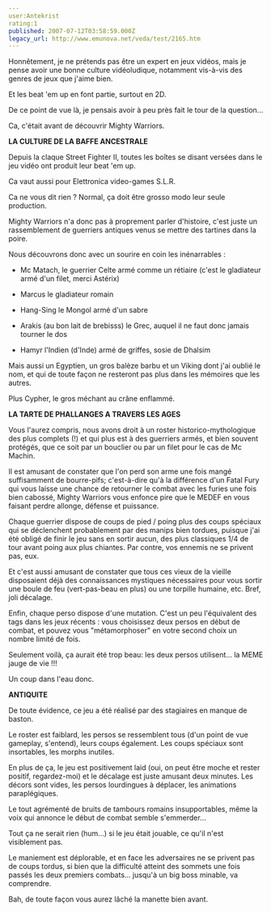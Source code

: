 ```yaml
---
user:Antekrist
rating:1
published: 2007-07-12T03:58:59.000Z
legacy_url: http://www.emunova.net/veda/test/2165.htm
---
```

Honnêtement, je ne prétends pas être un expert en jeux vidéos, mais je pense avoir une bonne culture vidéoludique, notamment vis-à-vis des genres de jeux que j'aime bien.  

Et les beat 'em up en font partie, surtout en 2D.  

De ce point de vue là, je pensais avoir à peu près fait le tour de la question...  

Ca, c'était avant de découvrir Mighty Warriors.  

  

**LA CULTURE DE LA BAFFE ANCESTRALE**  

Depuis la claque Street Fighter II, toutes les boîtes se disant versées dans le jeu vidéo ont produit leur beat 'em up.  

Ca vaut aussi pour Elettronica video-games S.L.R.  

Ca ne vous dit rien ? Normal, ça doit être grosso modo leur seule production.  

Mighty Warriors n'a donc pas à proprement parler d'histoire, c'est juste un rassemblement de guerriers antiques venus se mettre des tartines dans la poire.  

Nous découvrons donc avec un sourire en coin les inénarrables :  

  

- Mc Matach, le guerrier Celte armé comme un rétiaire (c'est le gladiateur armé d'un filet, merci Astérix)  

- Marcus le gladiateur romain  

- Hang-Sing le Mongol armé d'un sabre  

- Arakis (au bon lait de brebisss) le Grec, auquel il ne faut donc jamais tourner le dos  

- Hamyr l'Indien (d'Inde) armé de griffes, sosie de Dhalsim  

Mais aussi un Egyptien, un gros balèze barbu et un Viking dont j'ai oublié le nom, et qui de toute façon ne resteront pas plus dans les mémoires que les autres.  

Plus Cypher, le gros méchant au crâne enflammé.  

  

**LA TARTE DE PHALLANGES A TRAVERS LES AGES**  

Vous l'aurez compris, nous avons droit à un roster historico-mythologique des plus complets (!) et qui plus est à des guerriers armés, et bien souvent protégés, que ce soit par un bouclier ou par un filet pour le cas de Mc Machin.  

Il est amusant de constater que l'on perd son arme une fois mangé suffisamment de bourre-pifs; c'est-à-dire qu'à la différence d'un Fatal Fury qui vous laisse une chance de retourner le combat avec les furies une fois bien cabossé, Mighty Warriors vous enfonce pire que le MEDEF en vous faisant perdre allonge, défense et puissance.  

  

Chaque guerrier dispose de coups de pied / poing plus des coups spéciaux qui se déclenchent probablement par des manips bien tordues, puisque j'ai été obligé de finir le jeu sans en sortir aucun, des plus classiques 1/4 de tour avant poing aux plus chiantes. Par contre, vos ennemis ne se privent pas, eux.  

Et c'est aussi amusant de constater que tous ces vieux de la vieille disposaient déjà des connaissances mystiques nécessaires pour vous sortir une boule de feu (vert-pas-beau en plus) ou une torpille humaine, etc. Bref, joli décalage.  

  

Enfin, chaque perso dispose d'une mutation. C'est un peu l'équivalent des tags dans les jeux récents : vous choisissez deux persos en début de combat, et pouvez vous "métamorphoser" en votre second choix un nombre limité de fois.  

Seulement voilà, ça aurait été trop beau: les deux persos utilisent... la MEME jauge de vie !!!  

Un coup dans l'eau donc.  

  

**ANTIQUITE**  

De toute évidence, ce jeu a été réalisé par des stagiaires en manque de baston.  

Le roster est faiblard, les persos se ressemblent tous (d'un point de vue gameplay, s'entend), leurs coups également. Les coups spéciaux sont insortables, les morphs inutiles.  

En plus de ça, le jeu est positivement laid (oui, on peut être moche et rester positif, regardez-moi) et le décalage est juste amusant deux minutes. Les décors sont vides, les persos lourdingues à déplacer, les animations paraplégiques.  

Le tout agrémenté de bruits de tambours romains insupportables, même la voix qui annonce le début de combat semble s'emmerder...  

Tout ça ne serait rien (hum...) si le jeu était jouable, ce qu'il n'est visiblement pas.  

Le maniement est déplorable, et en face les adversaires ne se privent pas de coups tordus, si bien que la difficulté atteint des sommets une fois passés les deux premiers combats... jusqu'à un big boss minable, va comprendre.  

Bah, de toute façon vous aurez lâché la manette bien avant.
